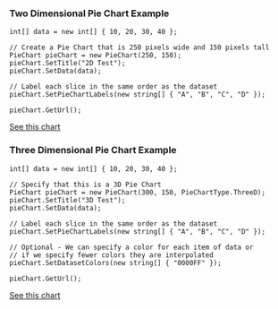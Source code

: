 ### Two Dimensional Pie Chart Example ###
```
int[] data = new int[] { 10, 20, 30, 40 };

// Create a Pie Chart that is 250 pixels wide and 150 pixels tall
PieChart pieChart = new PieChart(250, 150);
pieChart.SetTitle("2D Test");
pieChart.SetData(data);

// Label each slice in the same order as the dataset
pieChart.SetPieChartLabels(new string[] { "A", "B", "C", "D" });

pieChart.GetUrl();
```
[See this chart](http://chart.apis.google.com/chart?cht=p&chs=250x150&chd=s:KUeo&chtt=2D+Test&chl=A|B|C|D)

### Three Dimensional Pie Chart Example ###
```
int[] data = new int[] { 10, 20, 30, 40 };

// Specify that this is a 3D Pie Chart
PieChart pieChart = new PieChart(300, 150, PieChartType.ThreeD);
pieChart.SetTitle("3D Test");
pieChart.SetData(data);

// Label each slice in the same order as the dataset
pieChart.SetPieChartLabels(new string[] { "A", "B", "C", "D" });

// Optional - We can specify a color for each item of data or
// if we specify fewer colors they are interpolated
pieChart.SetDatasetColors(new string[] { "0000FF" });

pieChart.GetUrl();
```
[See this chart](http://chart.apis.google.com/chart?cht=p3&chs=300x150&chd=s:KUeo&chtt=3D+Test&chco=0000FF&chl=A|B|C|D)